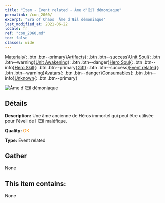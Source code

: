 ```yaml
---
title: "Item - Event related - Âme d'Œil démoniaque"
permalink: /con_2060/
excerpt: "Era of Chaos  Âme d'Œil démoniaque"
last_modified_at: 2021-06-22
locale: fr
ref: "con_2060.md"
toc: false
classes: wide
---
```

 [Materials](/ItemsFR/){: .btn .btn--primary}[Artifacts](/ItemsFR/Artifacts/){: .btn .btn--success}[Unit Soul](/ItemsFR/UnitSoul/){: .btn .btn--warning}[Unit Awakening](/ItemsFR/UnitAwakening/){: .btn .btn--danger}[Hero Soul](/ItemsFR/HeroSoul/){: .btn .btn--info}[Hero Skill](/ItemsFR/HeroSkill/){: .btn .btn--primary}[Gift](/ItemsFR/Gift/){: .btn .btn--success}[Event related](/ItemsFR/Events/){: .btn .btn--warning}[Avatars](/ItemsFR/Avatars/){: .btn .btn--danger}[Consumables](/ItemsFR/Consumables/){: .btn .btn--info}[Unknown](/ItemsFR/Unknown/){: .btn .btn--primary}

 ![Âme d'Œil démoniaque](/images/t/juexing_703.png)

## Détails
 **Description:** Une âme ancienne de Héros immortel qui peut être utilisée pour l'éveil de l'Œil maléfique.

 **Quality:** <span style="color: #FF8C00">OK</span>

 **Type:** Event related

## Gather

  None

## This item contains:

  None

